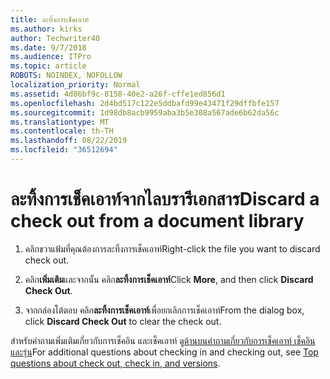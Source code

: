```yaml
---
title: ละทิ้งการเช็คเอาท์
ms.author: kirks
author: Techwriter40
ms.date: 9/7/2018
ms.audience: ITPro
ms.topic: article
ROBOTS: NOINDEX, NOFOLLOW
localization_priority: Normal
ms.assetid: 4d86bf9c-8158-40e2-a26f-cffe1ed856d1
ms.openlocfilehash: 2d4bd517c122e5ddbafd99e43471f29dffbfe157
ms.sourcegitcommit: 1d98db8acb9959aba3b5e308a567ade6b62da56c
ms.translationtype: MT
ms.contentlocale: th-TH
ms.lasthandoff: 08/22/2019
ms.locfileid: "36512694"
---
```

# <a name="discard-a-check-out-from-a-document-library"></a><span data-ttu-id="84eb0-102">ละทิ้งการเช็คเอาท์จากไลบรารีเอกสาร</span><span class="sxs-lookup"><span data-stu-id="84eb0-102">Discard a check out from a document library</span></span>

1. <span data-ttu-id="84eb0-103">คลิกขวาแฟ้มที่คุณต้องการละทิ้งการเช็คเอาท์</span><span class="sxs-lookup"><span data-stu-id="84eb0-103">Right-click the file you want to discard check out.</span></span>
    
2. <span data-ttu-id="84eb0-104">คลิก**เพิ่มเติม**และจากนั้น คลิก**ละทิ้งการเช็คเอาท์**</span><span class="sxs-lookup"><span data-stu-id="84eb0-104">Click **More**, and then click **Discard Check Out**.</span></span> 
    
3. <span data-ttu-id="84eb0-105">จากกล่องโต้ตอบ คลิก**ละทิ้งการเช็คเอาท์**เพื่อยกเลิกการเช็คเอาท์</span><span class="sxs-lookup"><span data-stu-id="84eb0-105">From the dialog box, click **Discard Check Out** to clear the check out.</span></span> 
    
<span data-ttu-id="84eb0-106">สำหรับคำถามเพิ่มเติมเกี่ยวกับการเช็คอิน และเช็คเอาท์ ดู[ด้านบนคำถามเกี่ยวกับการเช็คเอาท์ เช็คอิน และรุ่น](https://go.microsoft.com/fwlink/?linkid=2018786)</span><span class="sxs-lookup"><span data-stu-id="84eb0-106">For additional questions about checking in and checking out, see [Top questions about check out, check in, and versions](https://go.microsoft.com/fwlink/?linkid=2018786).</span></span>
  

